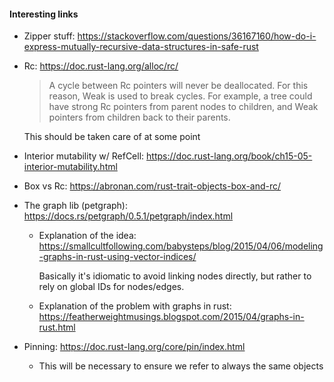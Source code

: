 

#### Interesting links

* Zipper stuff: https://stackoverflow.com/questions/36167160/how-do-i-express-mutually-recursive-data-structures-in-safe-rust
* Rc: https://doc.rust-lang.org/alloc/rc/
  > A cycle between Rc pointers will never be deallocated. For this reason, Weak is used to break cycles. For example, a tree could have strong Rc pointers from parent nodes to children, and Weak pointers from children back to their parents.
  
  This should be taken care of at some point
  
* Interior mutability w/ RefCell: https://doc.rust-lang.org/book/ch15-05-interior-mutability.html
* Box vs Rc: https://abronan.com/rust-trait-objects-box-and-rc/

* The graph lib (petgraph): https://docs.rs/petgraph/0.5.1/petgraph/index.html
  * Explanation of the idea: https://smallcultfollowing.com/babysteps/blog/2015/04/06/modeling-graphs-in-rust-using-vector-indices/
  
    Basically it's idiomatic to avoid linking nodes directly,
    but rather to rely on global IDs for nodes/edges.
  * Explanation of the problem with graphs in rust: https://featherweightmusings.blogspot.com/2015/04/graphs-in-rust.html

* Pinning: https://doc.rust-lang.org/core/pin/index.html
  * This will be necessary to ensure we refer to always the same objects
